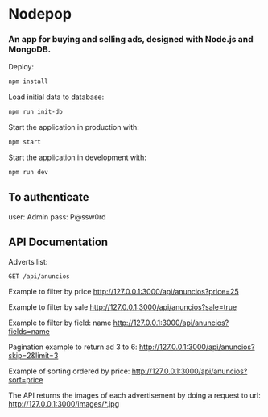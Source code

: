 # Nodepop

### An app for buying and selling ads, designed with Node.js and MongoDB.

Deploy:

```sh
npm install
```

Load initial data to database:

```sh
npm run init-db
```

Start the application in production with:

```sh
npm start
```

Start the application in development with:

```sh
npm run dev
```
## To authenticate
user: Admin
pass: P@ssw0rd

## API Documentation

Adverts list:
```sh
GET /api/anuncios
```

Example to filter by price
http://127.0.0.1:3000/api/anuncios?price=25

Example to filter by sale
http://127.0.0.1:3000/api/anuncios?sale=true

Example to filter by field: name
http://127.0.0.1:3000/api/anuncios?fields=name

Pagination example to return ad 3 to 6:
http://127.0.0.1:3000/api/anuncios?skip=2&limit=3

Example of sorting ordered by price:
http://127.0.0.1:3000/api/anuncios?sort=price

The API returns the images of each advertisement by doing a
request to url:
http://127.0.0.1:3000/images/*.jpg
